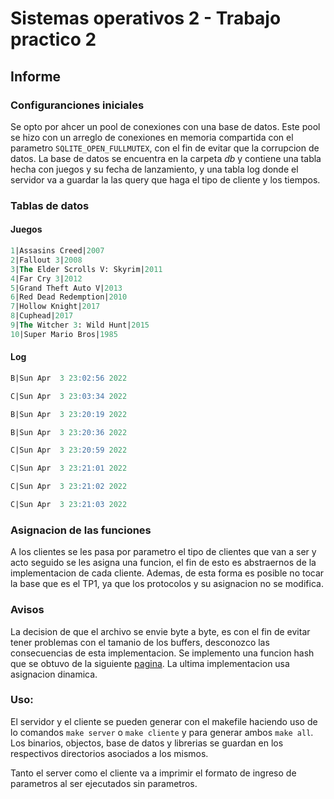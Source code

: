 # Sistemas operativos 2 - Trabajo practico 2
## Informe
### Configuranciones iniciales
Se opto por ahcer un pool de conexiones con una base de datos.
Este pool se hizo con un arreglo de conexiones en memoria compartida con el parametro `SQLITE_OPEN_FULLMUTEX`, con el fin de evitar que la corrupcion de datos.
La base de datos se encuentra en la carpeta *db* y contiene una tabla hecha con juegos y su fecha de lanzamiento, y una tabla log donde el servidor va a guardar la las query que haga el tipo de cliente y los tiempos.
### Tablas de datos
#### Juegos
```sql
1|Assasins Creed|2007
2|Fallout 3|2008
3|The Elder Scrolls V: Skyrim|2011
4|Far Cry 3|2012
5|Grand Theft Auto V|2013
6|Red Dead Redemption|2010
7|Hollow Knight|2017
8|Cuphead|2017
9|The Witcher 3: Wild Hunt|2015
10|Super Mario Bros|1985
```
#### Log
```sql
B|Sun Apr  3 23:02:56 2022

C|Sun Apr  3 23:03:34 2022

B|Sun Apr  3 23:20:19 2022

B|Sun Apr  3 23:20:36 2022

C|Sun Apr  3 23:20:59 2022

C|Sun Apr  3 23:21:01 2022

C|Sun Apr  3 23:21:02 2022

C|Sun Apr  3 23:21:03 2022
```
### Asignacion de las funciones
A los clientes se les pasa por parametro el tipo de clientes que van a ser y acto seguido se les asigna una funcion, el fin de esto es abstraernos de la implementacion de cada cliente.
Ademas, de esta forma es posible no tocar la base que es el TP1, ya que los protocolos y su asignacion no se modifica.
### Avisos
La decision de que el archivo se envie byte a byte, es con el fin de evitar tener problemas con el tamanio de los buffers, desconozco las consecuencias de esta implementacion.
Se implemento una funcion hash que se obtuvo de la siguiente [pagina](http://www.cse.yorku.ca/~oz/hash.html "Hash").
La ultima implementacion usa asignacion dinamica. 
### Uso:
El servidor y el cliente se pueden generar con el makefile haciendo uso de lo comandos `make server` o `make cliente` y para generar ambos `make all`.
Los binarios, objectos, base de datos y librerias se guardan en los respectivos directorios asociados a los mismos.

Tanto el server como el cliente va a imprimir el formato de ingreso de parametros al ser ejecutados sin parametros.
